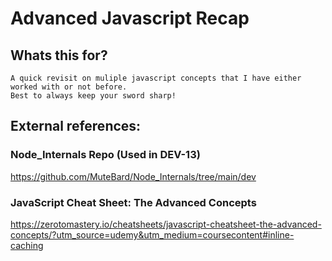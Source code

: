 # Advanced Javascript Recap

## Whats this for?
    A quick revisit on muliple javascript concepts that I have either worked with or not before.
    Best to always keep your sword sharp!

## External references:

### Node_Internals Repo (Used in DEV-13)

<https://github.com/MuteBard/Node_Internals/tree/main/dev>

### JavaScript Cheat Sheet: The Advanced Concepts 
<https://zerotomastery.io/cheatsheets/javascript-cheatsheet-the-advanced-concepts/?utm_source=udemy&utm_medium=coursecontent#inline-caching>